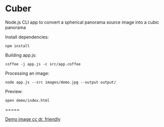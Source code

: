 Cuber
=====

Node.js CLI app to convert a spherical panorama source image into a cubic panorama

Install dependencies:

    npm install

Building app.js:

    coffee -j app.js -c src/app.coffee

Processing an image:

    node app.js --src images/demo.jpg --output output/

Preview:

    open demo/index.html


=====

[Demo image cc dr. friendly](http://www.flickr.com/photos/57777529@N02/5647058774/)
